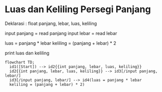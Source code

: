 # Luas dan Keliling Persegi Panjang #

Deklarasi : float panjang, lebar, luas, keliling 

input panjang = read panjang
input lebar = read lebar

luas = panjang * lebar 
keliling = (panjang + lebar) * 2

print luas dan keliling

```mermaid
flowchart TD;
  id1([Start]) --> id2{{int panjang, lebar, luas, keliling}}
  id2{{int panjang, lebar, luas, keliling}} --> id3[/input panjang, lebar/]
  id3[/input panjang, lebar/] --> id4(luas = panjang * lebar
  keliling = (panjang + lebar) * 2)
```
